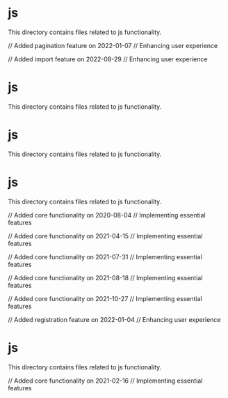 # js

This directory contains files related to js functionality.

// Added pagination feature on 2022-01-07
// Enhancing user experience

// Added import feature on 2022-08-29
// Enhancing user experience
# js

This directory contains files related to js functionality.
# js

This directory contains files related to js functionality.
# js

This directory contains files related to js functionality.

// Added core functionality on 2020-08-04
// Implementing essential features

// Added core functionality on 2021-04-15
// Implementing essential features

// Added core functionality on 2021-07-31
// Implementing essential features

// Added core functionality on 2021-08-18
// Implementing essential features

// Added core functionality on 2021-10-27
// Implementing essential features

// Added registration feature on 2022-01-04
// Enhancing user experience
# js

This directory contains files related to js functionality.

// Added core functionality on 2021-02-16
// Implementing essential features
